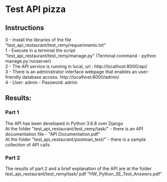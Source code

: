 # Test API pizza

## Instructions<br/>

0 - Install the libraries of the file "test_api_restaurant/test_remy/requeriments.txt" <br/>
1 - Execute in a terminal the script "test_api_restaurant/test_remy/manage.py" (Terminal command - python manage.py runserver)<br/>
2 - The API service is running in local, url : http://localhost:8000/api/ <br/>
3 - There is an administrator interface webpage that enables an user-friendly database access.  http://localhost:8000/admin/ <br/>
4 - User: admin - Password: admin  <br/>

## Results:<br/>

### Part 1<br/>
The API has been developed in Python 3.6.8 over Django <br/>
At the folder "test_api_restaurant/test_remy/task/" - there is an API documentation file - "API Documentation.pdf"<br/>
At the folder "test_api_restaurant/postman_test/" - there is a sample collection of API calls<br/>

### Part 2 <br/>
The results of part 2 and a brief explanation of the API are at the folder test_api_restaurant/test_remy/task/ pdf "HW_Python_SE_Test_Answers.pdf"<br/>
